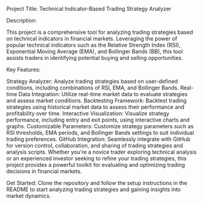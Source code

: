 Project Title: Technical Indicator-Based Trading Strategy Analyzer

Description:

This project is a comprehensive tool for analyzing trading strategies based on technical indicators in financial markets. Leveraging the power of popular technical indicators such as the Relative Strength Index (RSI), Exponential Moving Average (EMA), and Bollinger Bands (BB), this tool assists traders in identifying potential buying and selling opportunities.

Key Features:

Strategy Analyzer: Analyze trading strategies based on user-defined conditions, including combinations of RSI, EMA, and Bollinger Bands.
Real-time Data Integration: Utilize real-time market data to evaluate strategies and assess market conditions.
Backtesting Framework: Backtest trading strategies using historical market data to assess their performance and profitability over time.
Interactive Visualization: Visualize strategy performance, including entry and exit points, using interactive charts and graphs.
Customizable Parameters: Customize strategy parameters such as RSI thresholds, EMA periods, and Bollinger Bands settings to suit individual trading preferences.
GitHub Integration: Seamlessly integrate with GitHub for version control, collaboration, and sharing of trading strategies and analysis scripts.
Whether you're a novice trader exploring technical analysis or an experienced investor seeking to refine your trading strategies, this project provides a powerful toolkit for evaluating and optimizing trading decisions in financial markets.

Get Started: Clone the repository and follow the setup instructions in the README to start analyzing trading strategies and gaining insights into market dynamics.
